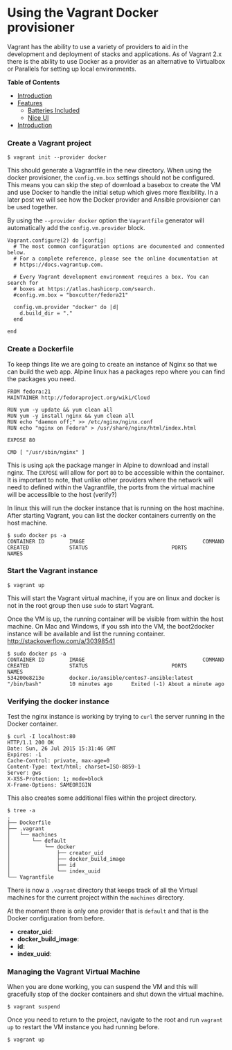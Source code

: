 # Using the Vagrant Docker provisioner

Vagrant has the ability to use a variety of providers to aid in the development and deployment of stacks and applications. 
As of Vagrant 2.x there is the ability to use Docker as a provider as an alternative to Virtualbox or Parallels for setting up local environments.

**Table of Contents**

- [Introduction](#introduction)
- [Features](#features)
    - [Batteries Included](#batteries-included)
    - [Nice UI](#nice-ui)
- [Introduction](#introduction)    

### Create a Vagrant project

```
$ vagrant init --provider docker
```

This should generate a Vagrantfile in the new directory. When using the docker provisioner, the `config.vm.box` settings should not be
configured. This means you can skip the step of download a basebox to create the VM and use Docker to handle the initial setup which gives more flexibility.
In a later post we will see how the Docker provider and Ansible provisioner can be used together.

By using the `--provider docker` option the `Vagrantfile` generator will automatically add the `config.vm.provider` block.

```
Vagrant.configure(2) do |config|
  # The most common configuration options are documented and commented below.
  # For a complete reference, please see the online documentation at
  # https://docs.vagrantup.com.

  # Every Vagrant development environment requires a box. You can search for
  # boxes at https://atlas.hashicorp.com/search.
  #config.vm.box = "boxcutter/fedora21"

  config.vm.provider "docker" do |d|
    d.build_dir = "."
  end
 
end
```

### Create a Dockerfile

To keep things lite we are going to create an instance of Nginx so that we can build the web app. Alpine linux has a packages repo where
you can find the packages you need. 

```
FROM fedora:21
MAINTAINER http://fedoraproject.org/wiki/Cloud

RUN yum -y update && yum clean all
RUN yum -y install nginx && yum clean all
RUN echo "daemon off;" >> /etc/nginx/nginx.conf
RUN echo "nginx on Fedora" > /usr/share/nginx/html/index.html

EXPOSE 80

CMD [ "/usr/sbin/nginx" ]
```

This is using `apk` the package manger in Alpine to download and install nginx. The `EXPOSE` will allow for port `80` to be accessible within the container.
It is important to note, that unlike other providers where the network will need to defined within the Vagrantfile, the ports from the virtual machine will be accessilble to the host (verify?)

In linux this will run the docker instance that is running on the host machine. After starting Vagrant, you can list the docker containers currently on the host machine.

```
$ sudo docker ps -a
CONTAINER ID        IMAGE                                      COMMAND             CREATED             STATUS                           PORTS               NAMES
```

### Start the Vagrant instance

```
$ vagrant up
```

This will start the Vagrant virtual machine, if you are on linux and docker is not in the root group then use `sudo` to start Vagrant.

Once the VM is up, the running container will be visible from within the host machine. On Mac and Windows, if you ssh into the VM, the boot2docker
instance will be available and list the running container. http://stackoverflow.com/a/30398541

```
$ sudo docker ps -a
CONTAINER ID        IMAGE                                      COMMAND             CREATED             STATUS                           PORTS               NAMES
534200e8213e        docker.io/ansible/centos7-ansible:latest   "/bin/bash"         10 minutes ago      Exited (-1) About a minute ago    
```

### Verifying the docker instance

Test the nginx instance is working by trying to `curl` the server running in the Docker container.

```
$ curl -I localhost:80
HTTP/1.1 200 OK
Date: Sun, 26 Jul 2015 15:31:46 GMT
Expires: -1
Cache-Control: private, max-age=0
Content-Type: text/html; charset=ISO-8859-1
Server: gws
X-XSS-Protection: 1; mode=block
X-Frame-Options: SAMEORIGIN
```

This also creates some additional files within the project directory. 

```
$ tree -a
.
├── Dockerfile
├── .vagrant
│   └── machines
│       └── default
│           └── docker
│               ├── creator_uid
│               ├── docker_build_image
│               ├── id
│               └── index_uuid
└── Vagrantfile
```

There is now a `.vagrant` directory that keeps track of all the Virtual machines for the current project within the `machines` directory.

At the moment there is only one provider that is `default` and that is the Docker configuration from before.

- **creator_uid**: 
- **docker_build_image**: 
- **id**: 
- **index_uuid**: 

### Managing the Vagrant Virtual Machine

When you are done working, you can suspend the VM and this will gracefully stop of the docker containers and shut down the virtual machine. 

```
$ vagrant suspend
```

Once you need to return to the project, navigate to the root and run `vagrant up` to restart the VM instance you had running before.

```
$ vagrant up
```
